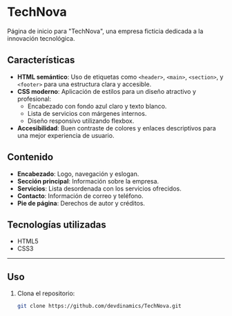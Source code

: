 # TechNova

Página de inicio para "TechNova", una empresa ficticia dedicada a la innovación tecnológica.

## Características

- **HTML semántico**: Uso de etiquetas como `<header>`, `<main>`, `<section>`, y `<footer>` para una estructura clara y accesible.
- **CSS moderno**: Aplicación de estilos para un diseño atractivo y profesional:
  - Encabezado con fondo azul claro y texto blanco.
  - Lista de servicios con márgenes internos.
  - Diseño responsivo utilizando flexbox.
- **Accesibilidad**: Buen contraste de colores y enlaces descriptivos para una mejor experiencia de usuario.

## Contenido

- **Encabezado**: Logo, navegación y eslogan.
- **Sección principal**: Información sobre la empresa.
- **Servicios**: Lista desordenada con los servicios ofrecidos.
- **Contacto**: Información de correo y teléfono.
- **Pie de página**: Derechos de autor y créditos.

## Tecnologías utilizadas

- HTML5
- CSS3

---

## Uso

1. Clona el repositorio:
   ```bash
   git clone https://github.com/devdinamics/TechNova.git
